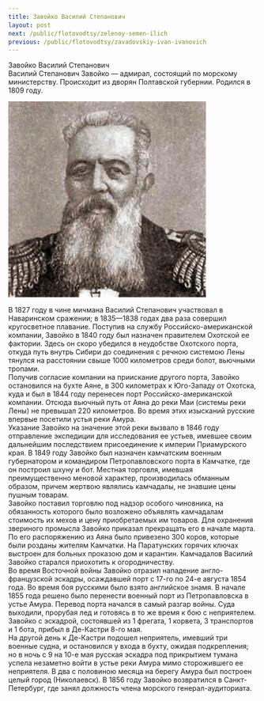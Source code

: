 ```yaml
---
title: Завойко Василий Степанович
layout: post
next: /public/flotovodtsy/zelenoy-semen-ilich
previous: /public/flotovodtsy/zavadovskiy-ivan-ivanovich
---
```


Завойко Василий Степанович  
Василий Степанович Завойко — адмирал, состоящий по морскому министерству. Происходит из дворян Полтавской губернии. Родился в 1809 году.   
  

![](/assets/img/Zavoiko.gif)  

  
В 1827 году в чине мичмана Василий Степанович участвовал в Наваринском сражении; в 1835—1838 годах два раза совершил кругосветное плавание. Поступив на службу Российско-американской компании, Завойко в 1840 году был назначен правителем Охотской ее фактории. Здесь он скоро убедился в неудобстве Охотского порта, откуда путь внутрь Сибири до соединения с речною системою Лены тянулся на расстоянии свыше 1000 километров среди болот, вьючными тропами.   
Получив согласие компании на приискание другого порта, Завойко остановился на бухте Аяне, в 300 километрах к Юго-Западу от Охотска, куда и был в 1844 году перенесен порт Российско-американской компании. Отсюда вьючный путь от Аяна до реки Маи (системы реки Лены) не превышал 220 километров. Во время этих изысканий русские впервые посетили устья реки Амура.   
Указание Завойко на значение этой реки вызвало в 1846 году отправление экспедиции для исследования ее устьев, имевшее своим дальнейшим последствием присоединение к империи Приамурского края. В 1849 году Завойко был назначен камчатским военным губернатором и командиром Петропавловского порта в Камчатке, где он построил шхуну и бот. Местная торговля, имевшая преимущественно меновой характер, производилась обманным образом, причем жертвою являлись камчадалы, не знавшие цены пушным товарам.   
Завойко поставил торговлю под надзор особого чиновника, на обязанность которого было возложено объявлять камчадалам стоимость их мехов и цену приобретаемых им товаров. Для охранения звериного промысла Завойко приказал прекращать его в начале марта. По его распоряжению из Аяна было привезено 300 коров, которые были розданы жителям Камчатки. На Паратунских горячих ключах выстроен для больных проказою дом и карантин. Камчадалов Василий Завойко старался приохотить к огородничеству.   
Во время Восточной войны Завойко отразил нападение англо-французской эскадры, осаждавшей порт с 17-го по 24-е августа 1854 года. Во время боя русскими было взято английское знамя. В начале 1855 года решено было перенести военный порт из Петропавловска в устье Амура. Перевод порта начался в самый разгар войны. Суда выходили, прорубая лед и готовясь в то же время к бою с неприятелем. Завойко с эскадрой, состоявшей из 1 фрегата, 1 корвета, 3 транспортов и 1 бота, прибыл в Де-Кастри 8-го мая.   
На другой день к Де-Кастри подошел неприятель, имевший три военные судна, и остановился у входа в бухту, ожидая подкрепления; но в ночь с 9 на 10-е мая русская эскадра под прикрытием тумана успела незаметно войти в устье реки Амура мимо сторожившего ее неприятеля. В два с половиною месяца на берегу Амура был построен целый город (Николаевск). В 1856 году Завойко возвратился в Санкт-Петербург, где занял должность члена морского генерал-аудиториата.  
 